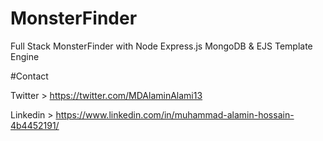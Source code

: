 # MonsterFinder
Full Stack MonsterFinder with Node Express.js MongoDB & EJS Template Engine 

#Contact

Twitter > https://twitter.com/MDAlaminAlami13

Linkedin > https://www.linkedin.com/in/muhammad-alamin-hossain-4b4452191/


